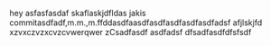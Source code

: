 hey asfasfasdaf
skaflaskjdfldas
jakis commitasdfadf,m.m.,m.ffddasdfaasdfasdfasdfasdfasdfadsf
afjlskjfd
xzvxczvzxcvzcvwerqwer
zCsadfasdf
asdfadsf
dfsadfasdfdfsfsdf
